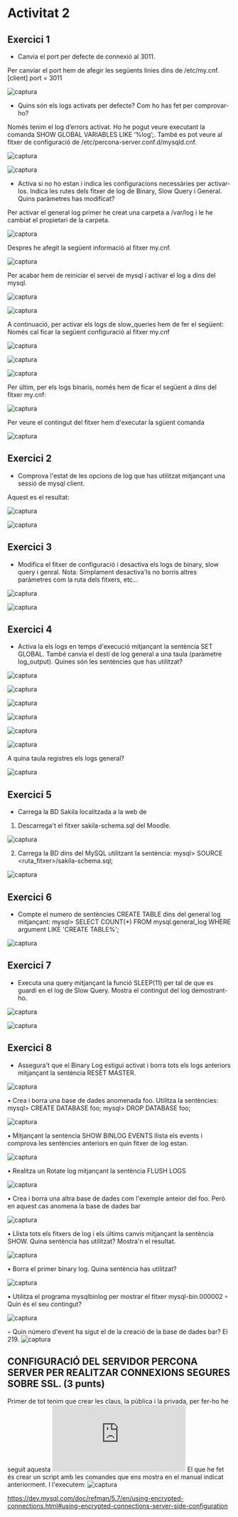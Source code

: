 # Activitat 2

## Exercici 1

- Canvia el port per defecte de connexió al 3011.

Per canviar el port hem de afegir les següents linies dins de /etc/my.cnf.
[client]
port =  3011

![captura](https://github.com/Shyrkoon/Base-de-dades/blob/master/Activitat2/img/port.png)

- Quins són els logs activats per defecte? Com ho has fet per comprovar-ho?

Només tenim el log d’errors activat. Ho he pogut veure executant la comanda SHOW GLOBAL VARIABLES LIKE ‘%log’;. També es pot veure al fitxer de configuració de /etc/percona-server.conf.d/mysqld.cnf.

![captura](https://github.com/Shyrkoon/Base-de-dades/blob/master/Activitat2/img/foto%20ej%202%201.png)

![captura](https://github.com/Shyrkoon/Base-de-dades/blob/master/Activitat2/img/foto%20ej%202%202.png)

- Activa si no ho estan i indica les configuracions necessàries per activar-los. Indica les rutes dels fitxer de log de Binary, Slow Query i General. Quins paràmetres has modificat?


Per activar el general log primer he creat una carpeta a /var/log i le he cambiat el propietari de la carpeta.

![captura](https://github.com/Shyrkoon/Base-de-dades/blob/master/Activitat2/img/foto%20ej%203%201.png)

Despres he afegit la següent informació al fitxer my.cnf.

![captura](https://github.com/Shyrkoon/Base-de-dades/blob/master/Activitat2/img/foto%20ej%203%202.png)

Per acabar hem de reiniciar el servei de mysql i activar el log a dins del mysql.

![captura](https://github.com/Shyrkoon/Base-de-dades/blob/master/Activitat2/img/foto%20ej%203%205.png)

![captura](https://github.com/Shyrkoon/Base-de-dades/blob/master/Activitat2/img/foto%20ej%203%203.png)


A continuació, per activar els logs de slow_queries hem de fer el següent:
Només cal ficar la següent configuració al fitxer my.cnf

![captura](https://github.com/Shyrkoon/Base-de-dades/blob/master/Activitat2/img/foto%20ej%203%204.png)

![captura](https://github.com/Shyrkoon/Base-de-dades/blob/master/Activitat2/img/foto%20ej%203%206.png)

![captura](https://github.com/Shyrkoon/Base-de-dades/blob/master/Activitat2/img/foto%20ej%203%207.png)

Per últim, per els logs binaris, només hem de ficar el següent a dins del fitxer my.cnf:

![captura](https://github.com/Shyrkoon/Base-de-dades/blob/master/Activitat2/img/foto%20ej%203%208%20V2.png)

Per veure el contingut del fitxer hem d'executar la sgüent comanda

![captura](https://github.com/Shyrkoon/Base-de-dades/blob/master/Activitat2/img/foto%20ej%203%209.png)


## Exercici 2

- Comprova l'estat de les opcions de log que has utilitzat mitjançant una sessió de mysql client.

Aquest es el resultat:

![captura](https://github.com/Shyrkoon/Base-de-dades/blob/master/Activitat2/img/foto%20ej%202%20v1.png)

![captura](https://github.com/Shyrkoon/Base-de-dades/blob/master/Activitat2/img/foto%202%202.png)

## Exercici 3

- Modifica el fitxer de configuració i desactiva els logs de binary, slow query i genral. Nota: Simplament desactiva'ls no borris altres paràmetres com la ruta dels fitxers, etc...

![captura](https://github.com/Shyrkoon/Base-de-dades/blob/master/Activitat2/img/foto%203%201.png)

![captura](https://github.com/Shyrkoon/Base-de-dades/blob/master/Activitat2/img/foto%203%202.png)

## Exercici 4
- Activa la els logs en temps d'execució mitjançant la sentència SET GLOBAL. També canvia el destí de log general a una taula (paràmetre log_output). Quines són les sentències que has utilitzat? 

![captura](https://github.com/Shyrkoon/Base-de-dades/blob/master/Activitat2/img/foto%204%201.png)

![captura](https://github.com/Shyrkoon/Base-de-dades/blob/master/Activitat2/img/foto%204%202.png)

![captura](https://github.com/Shyrkoon/Base-de-dades/blob/master/Activitat2/img/foto%204%203.png)

![captura](https://github.com/Shyrkoon/Base-de-dades/blob/master/Activitat2/img/foto%204%204.png)

![captura](https://github.com/Shyrkoon/Base-de-dades/blob/master/Activitat2/img/foto%204%205.png)

![captura](https://github.com/Shyrkoon/Base-de-dades/blob/master/Activitat2/img/foto%204%206.png)

A quina taula registres els logs general?

![captura](https://github.com/Shyrkoon/Base-de-dades/blob/master/Activitat2/img/foto%204%207.png)

## Exercici 5
- Carrega la BD Sakila localitzada a la web de
1. Descarrega't el fitxer sakila-schema.sql del Moodle.

![captura](https://github.com/Shyrkoon/Base-de-dades/blob/master/Activitat2/img/foto%205%203.png)

2. Carrega la BD dins del MySQL utilitzant la sentència:
mysql> SOURCE <ruta_fitxer>/sakila-schema.sql;

![captura](https://github.com/Shyrkoon/Base-de-dades/blob/master/Activitat2/img/foto%205%202.png)

## Exercici 6
- Compte el numero de sentències CREATE TABLE dins del general log mitjançant:
mysql> SELECT COUNT(*)
	FROM mysql.general_log
	WHERE argument LIKE 'CREATE TABLE%';

![captura](https://github.com/Shyrkoon/Base-de-dades/blob/master/Activitat2/img/foto%206%201.png)

## Exercici 7
- Executa una query mitjançant la funció SLEEP(11) per tal de que es guardi en el log de Slow Query. Mostra el contingut del log demostrant-ho.

![captura](https://github.com/Shyrkoon/Base-de-dades/blob/master/Activitat2/img/foto%207%201.png)

![captura](https://github.com/Shyrkoon/Base-de-dades/blob/master/Activitat2/img/foto%207%202.png)

## Exercici 8
- Assegura't que el Binary Log estigui activat i borra tots els logs anteriors mitjançant la sentència RESET MASTER.

![captura](https://github.com/Shyrkoon/Base-de-dades/blob/master/Activitat2/img/foto%208%201.png)

•	Crea i borra una base de dades anomenada foo. Utilitza la sentències:
		mysql> CREATE DATABASE foo;
		mysql> DROP DATABASE foo;

![captura](https://github.com/Shyrkoon/Base-de-dades/blob/master/Activitat2/img/foto%208%202.png)

•	Mitjançant la sentència SHOW BINLOG EVENTS llista els events i comprova les sentències anteriors en quin fitxer de log estan.

![captura](https://github.com/Shyrkoon/Base-de-dades/blob/master/Activitat2/img/foto%208%203.png)

•	Realitza un Rotate log mitjançant la sentència FLUSH LOGS

![captura](https://github.com/Shyrkoon/Base-de-dades/blob/master/Activitat2/img/foto%208%204.png)

•	Crea i borra una altra base de dades com l'exemple anteior del foo. Però en aquest cas anomena la base de dades bar

![captura](https://github.com/Shyrkoon/Base-de-dades/blob/master/Activitat2/img/foto%208%205.png)

•	Llista tots els fitxers de log i els últims canvis mitjançant la sentència SHOW. Quina sentència has utilitzat? Mostra'n el resultat.

![captura](https://github.com/Shyrkoon/Base-de-dades/blob/master/Activitat2/img/foto%208%206.png)

•	Borra el primer binary log. Quina sentència has utilitzat?

![captura](https://github.com/Shyrkoon/Base-de-dades/blob/master/Activitat2/img/foto%208%207.png)

•	Utilitza el programa mysqlbinlog per mostrar el fitxer mysql-bin.000002
◦	Quin és el seu contingut?

![captura](https://github.com/Shyrkoon/Base-de-dades/blob/master/Activitat2/img/foto%208%208.png)

◦	Quin número d'event ha sigut el de la creació de la base de dades bar?
El 219.
![captura](https://github.com/Shyrkoon/Base-de-dades/blob/master/Activitat2/img/foto%208%209.png)

 ## CONFIGURACIÓ DEL SERVIDOR PERCONA SERVER PER REALITZAR CONNEXIONS SEGURES SOBRE SSL. (3 punts)

Primer de tot tenim que crear les claus, la pública i la privada, per fer-ho he seguit aquesta ![manual](https://dev.mysql.com/doc/refman/5.7/en/creating-ssl-files-using-openssl.html)
El que he fet és crear un script amb les comandes que ens mostra en el manual indicat anteriorment. I l'executem:
![captura](https://github.com/Shyrkoon/Base-de-dades/blob/master/Activitat2/img/3-mysql-certificated.png)



https://dev.mysql.com/doc/refman/5.7/en/using-encrypted-connections.html#using-encrypted-connections-server-side-configuration
